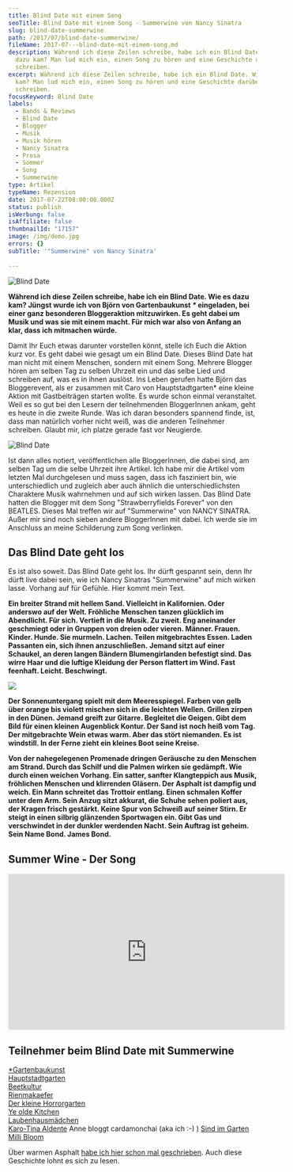 ```yaml
---
title: Blind Date mit einem Song
seoTitle: Blind Date mit einem Song - Summerwine von Nancy Sinatra
slug: blind-date-summerwine
path: /2017/07/blind-date-summerwine/
fileName: 2017-07---blind-date-mit-einem-song.md
description: Während ich diese Zeilen schreibe, habe ich ein Blind Date. Wie es
  dazu kam? Man lud mich ein, einen Song zu hören und eine Geschichte darüber zu
  schreiben.
excerpt: Während ich diese Zeilen schreibe, habe ich ein Blind Date. Wie es dazu
  kam? Man lud mich ein, einen Song zu hören und eine Geschichte darüber zu
  schreiben.
focusKeyword: Blind Date
labels:
  - Bands & Reviews
  - Blind Date
  - Blogger
  - Musik
  - Musik hören
  - Nancy Sinatra
  - Prosa
  - Sommer
  - Song
  - Summerwine
type: Artikel
typeName: Rezension
date: 2017-07-22T08:00:08.000Z
status: publish
isWerbung: false
isAffiliate: false
thumbnailId: "17157"
image: /img/demo.jpg
errors: {}
subTitle: '"Summerwine" von Nancy Sinatra'
  
---
```


![Blind Date](http://cardamonchai.com/wp-content/uploads/2017/07/16153910860_3c6733963e_z-640x480.jpg)

**Während ich diese Zeilen schreibe, habe ich ein Blind Date. Wie es dazu kam?
Jüngst wurde ich von Björn von Gartenbaukunst _\*_ eingeladen, bei einer ganz
besonderen Bloggeraktion mitzuwirken. Es geht dabei um Musik und was sie mit
einem macht. Für mich war also von Anfang an klar, dass ich mitmachen würde.**

Damit Ihr Euch etwas darunter vorstellen könnt, stelle ich Euch die Aktion kurz
vor. Es geht dabei wie gesagt um ein Blind Date. Dieses Blind Date hat man nicht
mit einem Menschen, sondern mit einem Song. Mehrere Blogger hören am selben Tag
zu selben Uhrzeit ein und das selbe Lied und schreiben auf, was es in ihnen
auslöst. Ins Leben gerufen hatte Björn das Bloggerevent, als er zusammen mit
Caro von Hauptstadtgarten\* eine kleine Aktion mit Gastbeiträgen starten wollte.
Es wurde schon einmal veranstaltet. Weil es so gut bei den Lesern der
teilnehmenden BloggerInnen ankam, geht es heute in die zweite Runde. Was ich
daran besonders spannend finde, ist, dass man natürlich vorher nicht weiß, was
die anderen Teilnehmer schreiben. Glaubt mir, ich platze gerade fast vor
Neugierde.

![Blind Date](http://cardamonchai.com/wp-content/uploads/2017/07/16339546391_634f708ef3_z-640x427.jpg)

Ist dann alles notiert, veröffentlichen alle BloggerInnen, die dabei sind, am
selben Tag um die selbe Uhrzeit ihre Artikel. Ich habe mir die Artikel vom
letzten Mal durchgelesen und muss sagen, dass ich fasziniert bin, wie
unterschiedlich und zugleich aber auch ähnlich die unterschiedlichsten
Charaktere Musik wahrnehmen und auf sich wirken lassen. Das Blind Date hatten
die Blogger mit dem Song "Strawberryfields Forever" von den BEATLES. Dieses Mal
treffen wir auf "Summerwine" von NANCY SINATRA. Außer mir sind noch sieben
andere BloggerInnen mit dabei. Ich werde sie im Anschluss an meine Schilderung
zum Song verlinken.

## Das Blind Date geht los

Es ist also soweit. Das Blind Date geht los. Ihr dürft gespannt sein, denn Ihr
dürft live dabei sein, wie ich Nancy Sinatras "Summerwine" auf mich wirken
lasse. Vorhang auf für Gefühle. Hier kommt mein Text.

**Ein breiter Strand mit hellem Sand. Vielleicht in Kalifornien. Oder anderswo
auf der Welt. Fröhliche Menschen tanzen glücklich im Abendlicht. Für sich.
Vertieft in die Musik. Zu zweit. Eng aneinander geschmiegt oder in Gruppen von
dreien oder vieren. Männer. Frauen. Kinder. Hunde. Sie murmeln. Lachen. Teilen
mitgebrachtes Essen. Laden Passanten ein, sich ihnen anzuschließen.** **Jemand
sitzt auf einer Schaukel, an deren langen Bändern Blumengirlanden befestigt
sind. Das wirre Haar und die luftige Kleidung der Person flattert im Wind. Fast
feenhaft. Leicht. Beschwingt.**

![](http://cardamonchai.com/wp-content/uploads/2017/07/16339551251_a0008bf3fa_z-640x427.jpg)

**Der Sonnenuntergang spielt mit dem Meeresspiegel. Farben von gelb über orange
bis violett mischen sich in die leichten Wellen. Grillen zirpen in den Dünen.
Jemand greift zur Gitarre. Begleitet die Geigen. Gibt dem Bild für einen kleinen
Augenblick Kontur. Der Sand ist noch heiß vom Tag. Der mitgebrachte Wein etwas
warm. Aber das stört niemanden. Es ist windstill. In der Ferne zieht ein kleines
Boot seine Kreise.**

**Von der nahegelegenen Promenade dringen Geräusche zu den Menschen am Strand.
Durch das Schilf und die Palmen wirken sie gedämpft. Wie durch einen weichen
Vorhang. Ein satter, sanfter Klangteppich aus Musik, fröhlichen Menschen und
klirrenden Gläsern. Der Asphalt ist dampfig und weich. Ein Mann schreitet das
Trottoir entlang. Einen schmalen Koffer unter dem Arm. Sein Anzug sitzt akkurat,
die Schuhe sehen poliert aus, der Kragen frisch gestärkt. Keine Spur von Schweiß
auf seiner Stirn. Er steigt in einen silbrig glänzenden Sportwagen ein. Gibt Gas
und verschwindet in der dunkler werdenden Nacht. Sein Auftrag ist geheim. Sein
Name Bond. James Bond.**

## Summer Wine - Der Song

<iframe src="https://www.youtube.com/embed/UH800q8qQsg" width="560" height="315" frameborder="0" allowfullscreen="allowfullscreen"></iframe>

## Teilnehmer beim Blind Date mit Summerwine

[\*Gartenbaukunst](https://gartenbaukunst.wordpress.com/)  
[Hauptstadtgarten](https://www.hauptstadtgarten.de/)  
[Beetkultur](https://www.beetkultur.de/)  
[Rienmakaefer](https://rienmakaefer.com/)  
[Der kleine Horrorgarten](http://der-kleine-horror-garten.de/)  
[Ye olde Kitchen](http://yeoldekitchen.com/)  
[Laubenhausmädchen](https://laubenhausmaedchen.wordpress.com/)  
[Karo-Tina Aldente](https://karotinasblog.wordpress.com/) Anne bloggt
cardamonchai (aka ich :-) )
[Sind im Garten](https://sindimgarten.wordpress.com/)  
[Milli Bloom](http://millibloom.com/)

Über warmen Asphalt
[habe ich hier schon mal geschrieben](/2012/03/sonnentraenen/). Auch diese
Geschichte lohnt es sich zu lesen.

  
